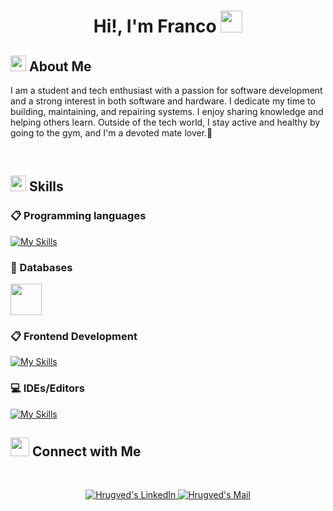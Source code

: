 <h1 align="center">Hi!,  I'm Franco <img src=
"https://media.giphy.com/media/hvRJCLFzcasrR4ia7z/giphy.gif" width="35"></h1>

## <img src="https://c.tenor.com/NCRHhqkXrJYAAAAi/programmers-go-internet.gif" width="25">  <b>About Me</b>
I am a student and tech enthusiast with a passion for software development and a strong interest in both software and hardware. I dedicate my time to building, maintaining, and repairing systems. I enjoy sharing knowledge and helping others learn. Outside of the tech world, I stay active and healthy by going to the gym, and I'm a devoted mate lover.🧉

<br>



## <img  src="https://media2.giphy.com/media/QssGEmpkyEOhBCb7e1/giphy.gif?cid=ecf05e47a0n3gi1bfqntqmob8g9aid1oyj2wr3ds3mg700bl&rid=giphy.gif" width ="25"><b> Skills</b>

### 📋 Programming languages

[![My Skills](https://skillicons.dev/icons?i=cs,dotnet,cpp,py,js)](https://skillicons.dev)



### 💾 Databases

<img height="50" src="https://github.com/marwin1991/profile-technology-icons/assets/19180175/3b371807-db7c-45b4-8720-c0cfc901680a">

### 📋 Frontend Development

[![My Skills](https://skillicons.dev/icons?i=html,css,bootstrap)](https://skillicons.dev)

### 💻 IDEs/Editors

[![My Skills](https://skillicons.dev/icons?i=visualstudio,vscode,sublime)](https://skillicons.dev)


## <img src="https://media.giphy.com/media/LnQjpWaON8nhr21vNW/giphy.gif" width='30'> <b>Connect with Me</b>

<br>

<p align="center">

<p align="center">
 <a href="https://www.linkedin.com/in/franco-liutkevier/">
 
 <img border="0" alt="Hrugved's LinkedIn" src="https://img.icons8.com/doodle/40/000000/linkedin--v2.png"/>
 </a>

<a href="mailto:liutkevierfranco@gmail.com">
 <img border="0" alt="Hrugved's Mail" src="https://img.icons8.com/doodle/38/000000/gmail-new.png"/>
 </a>
</p>
